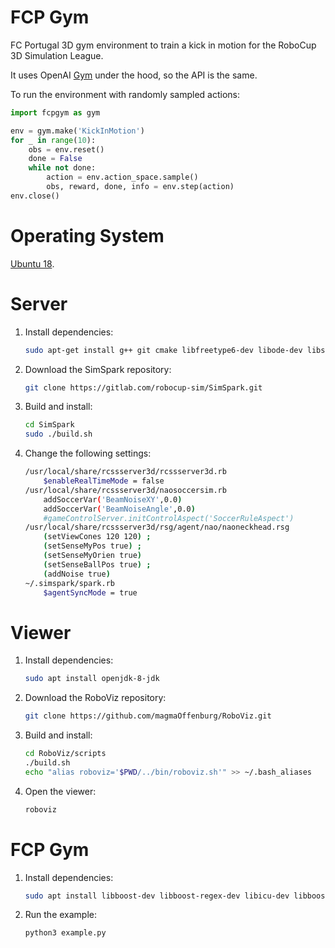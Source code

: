 # FCP Gym

FC Portugal 3D gym environment to train a kick in motion for the RoboCup 3D Simulation League.

It uses OpenAI [Gym](https://gym.openai.com/docs/) under the hood, so the API is the same.

To run the environment with randomly sampled actions:

```python
import fcpgym as gym

env = gym.make('KickInMotion')
for _ in range(10):
	obs = env.reset()
	done = False
	while not done:
		action = env.action_space.sample()
		obs, reward, done, info = env.step(action)
env.close()
```

# Operating System

[Ubuntu 18](http://releases.ubuntu.com/18.04/).

# Server

1. Install dependencies:

    ```bash
    sudo apt-get install g++ git cmake libfreetype6-dev libode-dev libsdl-dev ruby ruby-dev libdevil-dev libboost-dev libboost-thread-dev libboost-regex-dev libboost-system-dev qt4-default
    ```

2. Download the SimSpark repository:

    ```bash
    git clone https://gitlab.com/robocup-sim/SimSpark.git
    ```

3. Build and install:

    ```bash
    cd SimSpark
    sudo ./build.sh
    ```

4. Change the following settings:

    ```bash
    /usr/local/share/rcssserver3d/rcssserver3d.rb
        $enableRealTimeMode = false
    /usr/local/share/rcssserver3d/naosoccersim.rb
        addSoccerVar('BeamNoiseXY',0.0)
        addSoccerVar('BeamNoiseAngle',0.0)
        #gameControlServer.initControlAspect('SoccerRuleAspect')
    /usr/local/share/rcssserver3d/rsg/agent/nao/naoneckhead.rsg
        (setViewCones 120 120) ; 
        (setSenseMyPos true) ;
        (setSenseMyOrien true) 
        (setSenseBallPos true) ; 
        (addNoise true)
    ~/.simspark/spark.rb
        $agentSyncMode = true
    ```

# Viewer

1. Install dependencies:

    ```bash
    sudo apt install openjdk-8-jdk
    ```

2. Download the RoboViz repository:

    ```bash
    git clone https://github.com/magmaOffenburg/RoboViz.git
    ```

3. Build and install:

    ```bash
    cd RoboViz/scripts
    ./build.sh
    echo "alias roboviz='$PWD/../bin/roboviz.sh'" >> ~/.bash_aliases
    ```

4. Open the viewer:

    ```bash
    roboviz
    ```

# FCP Gym

1. Install dependencies:

    ```bash
    sudo apt install libboost-dev libboost-regex-dev libicu-dev libboost-system-dev libboost-program-options-dev libboost-thread-dev zlib1g-dev ruby ruby-dev libfreetype6-dev libode-dev g++ subversion cmake libsdl-dev libdevil-dev qt4-default libgtk2.0-dev libxml2-dev liblua5.1-0-dev libboost-filesystem-dev libgsl-dev python3-dev
    ```

2. Run the example:

    ```bash
    python3 example.py
    ```
